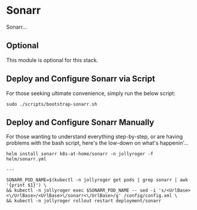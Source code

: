 # Sonarr

Sonarr...

## Optional

This module is optional for this stack.

## Deploy and Configure Sonarr via Script

For those seeking ultimate convenience, simply run the below script:

```shell
sudo ./scripts/bootstrap-sonarr.sh
```

## Deploy and Configure Sonarr Manually

For those wanting to understand everything step-by-step, or are having problems with the bash script, here's the low-down on what's happenin'...

```shell
helm install sonarr k8s-at-home/sonarr -n jollyroger -f helm/sonarr.yml

---

SONARR_POD_NAME=$(kubectl -n jollyroger get pods | grep sonarr | awk '{print $1}') \
&& kubectl -n jollyroger exec $SONARR_POD_NAME -- sed -i 's/<UrlBase><\/UrlBase>/<UrlBase>\/sonarr<\/UrlBase>/g' /config/config.xml \
&& kubectl -n jollyroger rollout restart deployment/sonarr
```
